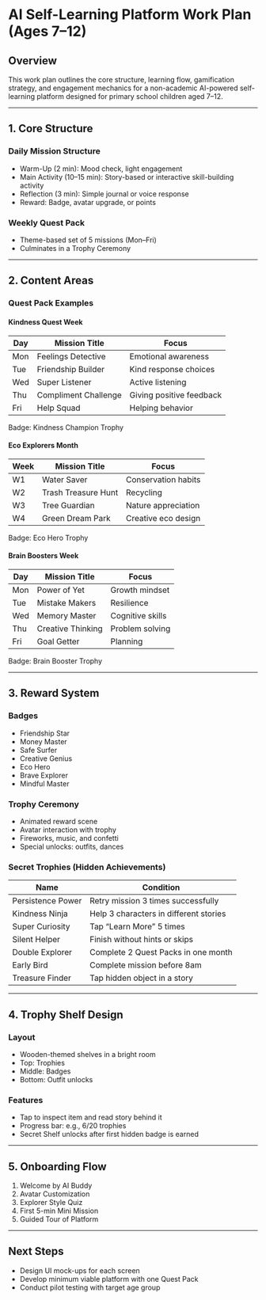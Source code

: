 # AI Self-Learning Platform Work Plan (Ages 7–12)

## Overview
This work plan outlines the core structure, learning flow, gamification strategy, and engagement mechanics for a non-academic AI-powered self-learning platform designed for primary school children aged 7–12.

---

## 1. Core Structure

### Daily Mission Structure
- Warm-Up (2 min): Mood check, light engagement
- Main Activity (10–15 min): Story-based or interactive skill-building activity
- Reflection (3 min): Simple journal or voice response
- Reward: Badge, avatar upgrade, or points

### Weekly Quest Pack
- Theme-based set of 5 missions (Mon–Fri)
- Culminates in a Trophy Ceremony

---

## 2. Content Areas

### Quest Pack Examples

#### Kindness Quest Week
| Day | Mission Title       | Focus                         |
|-----|----------------------|-------------------------------|
| Mon | Feelings Detective   | Emotional awareness           |
| Tue | Friendship Builder   | Kind response choices         |
| Wed | Super Listener       | Active listening              |
| Thu | Compliment Challenge | Giving positive feedback      |
| Fri | Help Squad           | Helping behavior              |
Badge: Kindness Champion Trophy

#### Eco Explorers Month
| Week | Mission Title         | Focus                          |
|------|------------------------|--------------------------------|
| W1   | Water Saver            | Conservation habits            |
| W2   | Trash Treasure Hunt    | Recycling                      |
| W3   | Tree Guardian          | Nature appreciation            |
| W4   | Green Dream Park       | Creative eco design            |
Badge: Eco Hero Trophy

#### Brain Boosters Week
| Day | Mission Title      | Focus                        |
|-----|---------------------|------------------------------|
| Mon | Power of Yet        | Growth mindset               |
| Tue | Mistake Makers      | Resilience                   |
| Wed | Memory Master       | Cognitive skills             |
| Thu | Creative Thinking   | Problem solving              |
| Fri | Goal Getter         | Planning                     |
Badge: Brain Booster Trophy

---

## 3. Reward System

### Badges
- Friendship Star
- Money Master
- Safe Surfer
- Creative Genius
- Eco Hero
- Brave Explorer
- Mindful Master

### Trophy Ceremony
- Animated reward scene
- Avatar interaction with trophy
- Fireworks, music, and confetti
- Special unlocks: outfits, dances

### Secret Trophies (Hidden Achievements)
| Name              | Condition                             |
|-------------------|----------------------------------------|
| Persistence Power | Retry mission 3 times successfully     |
| Kindness Ninja    | Help 3 characters in different stories |
| Super Curiosity   | Tap “Learn More” 5 times               |
| Silent Helper     | Finish without hints or skips          |
| Double Explorer   | Complete 2 Quest Packs in one month    |
| Early Bird        | Complete mission before 8am            |
| Treasure Finder   | Tap hidden object in a story           |

---

## 4. Trophy Shelf Design

### Layout
- Wooden-themed shelves in a bright room
- Top: Trophies
- Middle: Badges
- Bottom: Outfit unlocks

### Features
- Tap to inspect item and read story behind it
- Progress bar: e.g., 6/20 trophies
- Secret Shelf unlocks after first hidden badge is earned

---

## 5. Onboarding Flow

1. Welcome by AI Buddy
2. Avatar Customization
3. Explorer Style Quiz
4. First 5-min Mini Mission
5. Guided Tour of Platform

---

## Next Steps
- Design UI mock-ups for each screen
- Develop minimum viable platform with one Quest Pack
- Conduct pilot testing with target age group

